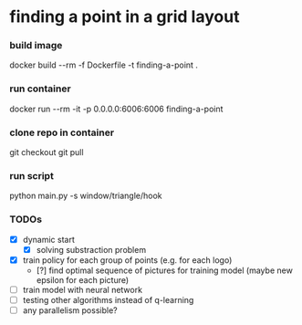 # finding a point in a grid layout


### build image
docker build --rm -f Dockerfile -t finding-a-point .

### run container
docker run --rm -it -p 0.0.0.0:6006:6006 finding-a-point

### clone repo in container
git checkout <branch-name>
git pull

### run script
python main.py -s window/triangle/hook

### TODOs
- [x] dynamic start
    - [x] solving substraction problem
- [x] train policy for each group of points (e.g. for each logo)
    - [?] find optimal sequence of pictures for training model (maybe new epsilon for each picture)
- [ ] train model with neural network
- [ ] testing other algorithms instead of q-learning
- [ ] any parallelism possible?